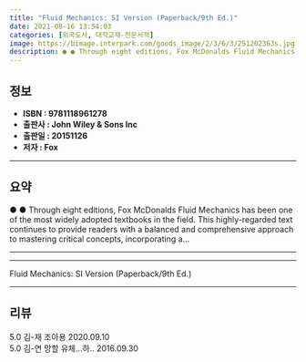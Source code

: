 ```yaml
---
title: "Fluid Mechanics: SI Version (Paperback/9th Ed.)"
date: 2021-08-16 13:54:03
categories: [외국도서, 대학교재-전문서적]
image: https://bimage.interpark.com/goods_image/2/3/6/3/251202363s.jpg
description: ● ● Through eight editions, Fox McDonalds Fluid Mechanics has been one of the most widely adopted textbooks in the field. This highly-regarded text continues
---
```


## **정보**

- **ISBN : 9781118961278**
- **출판사 : John Wiley & Sons Inc**
- **출판일 : 20151126**
- **저자 : Fox**

------



## **요약**

●  ●  Through eight editions, Fox  McDonalds Fluid Mechanics has been one of the most widely adopted textbooks in the field. This highly-regarded text continues to provide readers with a balanced and comprehensive approach to mastering critical concepts, incorporating a... 

------



------


Fluid Mechanics: SI Version (Paperback/9th Ed.) 

------


## **리뷰** 

5.0 김-재 조아용 2020.09.10 <br/>5.0 김-연 망할 유체...하.. 2016.09.30 <br/>